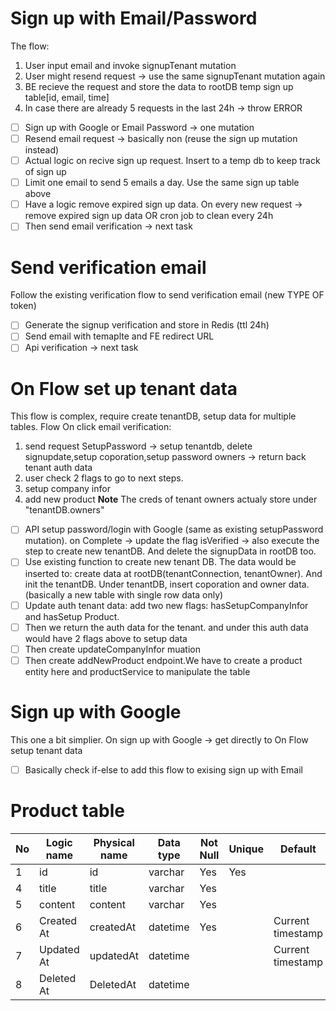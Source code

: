 # Sign up with Email/Password
The flow:
1. User input email and invoke signupTenant mutation
2. User might resend request -> use the same signupTenant mutation again
3. BE recieve the request and store the data to rootDB temp sign up table[id, email, time]
4. In case there are already 5 requests in the last 24h -> throw ERROR
- [ ] Sign up with Google or Email Password -> one mutation
- [ ] Resend email request -> basically non (reuse the sign up mutation instead)
- [ ] Actual logic on recive sign up request. Insert to a temp db to keep track of sign up
- [ ] Limit one email to send 5 emails a day. Use the same sign up table above
- [ ] Have a logic remove expired sign up data. On every new request -> remove expired sign
up data OR cron job to clean every 24h
- [ ] Then send email verification -> next task
# Send verification email
Follow the existing verification flow to send verification email (new TYPE OF token)
- [ ] Generate the signup verification and store in Redis (ttl 24h)
- [ ] Send email with temaplte and FE redirect URL
- [ ] Api verification -> next task
# On Flow set up tenant data
This flow is complex, require create tenantDB, setup data for multiple tables.
Flow On click email verification:
1. send request SetupPassword -> setup tenantdb, delete signupdate,setup coporation,setup
password owners  -> return back tenant auth data
2. user check 2 flags to go to next steps.
3. setup company infor
4. add new product
**Note** The creds of tenant owners actualy store under "tenantDB.owners"
- [ ] API setup password/login with Google (same as existing setupPassword mutation). on
Complete -> update the flag isVerified -> also execute the step to create new tenantDB. And
delete the signupData in rootDB too.
- [ ] Use existing function to create new tenant DB. The data would be inserted to: create
data at rootDB(tenantConnection, tenantOwner). And init the tenantDB. Under tenantDB, insert
coporation and owner data. (basically a new table with single row data only)
- [ ] Update auth tenant data: add two new flags: hasSetupCompanyInfor and hasSetup Product.
- [ ] Then we return the auth data for the tenant. and under this auth data would have 2
flags above to setup data
- [ ] Then create updateCompanyInfor muation
- [ ] Then create addNewProduct endpoint.We have to create a product entity here and
productService to manipulate the table
# Sign up with Google
This one a bit simplier.
On sign up with Google -> get directly to On Flow setup tenant data
- [ ] Basically check if-else to add this flow to exising sign up with Email

# Product table
| No  | Logic name | Physical name | Data type | Not Null | Unique | Default           |
| --- | ---------- | ------------- | --------- | -------- | ------ | ----------------- |
| 1   | id         | id            | varchar   | Yes      | Yes    |                   |
| 4   | title      | title         | varchar   | Yes      |        |                   |
| 5   | content    | content       | varchar   | Yes      |        |                   |
| 6   | Created At | createdAt     | datetime  | Yes      |        | Current timestamp |
| 7   | Updated At | updatedAt     | datetime  |          |        | Current timestamp |
| 8   | Deleted At | DeletedAt     | datetime  |          |        |                   |
